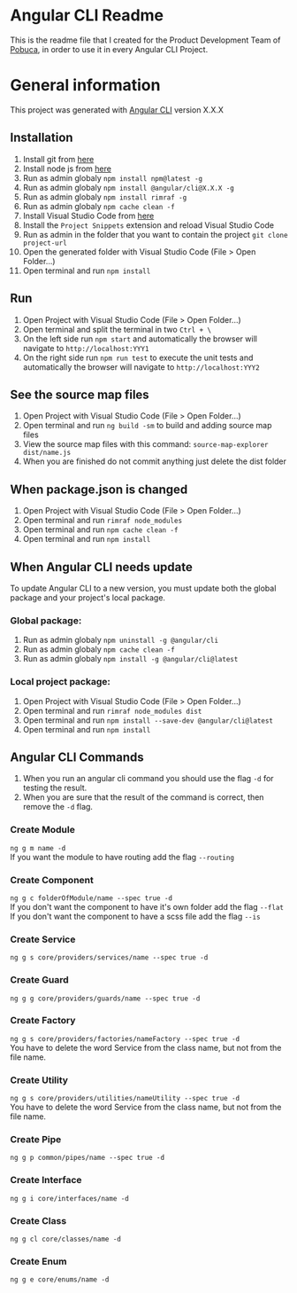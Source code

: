 # Angular CLI Readme
This is the readme file that I created for the Product Development Team of [Pobuca](https://pobuca.com), in order to use it in every Angular CLI Project.


# General information
This project was generated with [Angular CLI](https://github.com/angular/angular-cli) version X.X.X


## Installation
  1. Install git from [here](https://git-scm.com/download/win)
  2. Install node js from [here](https://nodejs.org/en/download)
  3. Run as admin globaly `npm install npm@latest -g`  
  4. Run as admin globaly `npm install @angular/cli@X.X.X -g`  
  5. Run as admin globaly `npm install rimraf -g`  
  6. Run as admin globaly `npm cache clean -f` 
  7. Install Visual Studio Code from [here](https://code.visualstudio.com) 
  8. Install the `Project Snippets` extension and reload Visual Studio Code
  9. Run as admin in the folder that you want to contain the project `git clone project-url`
 10. Open the generated folder with Visual Studio Code (File > Open Folder...)
 11. Open terminal and run `npm install`


## Run
 1. Open Project with Visual Studio Code (File > Open Folder...)
 2. Open terminal and split the terminal in two `Ctrl + \`
 3. On the left side run `npm start` and automatically the browser will navigate to `http://localhost:YYY1`
 4. On the right side run `npm run test` to execute the unit tests and automatically the browser will navigate to `http://localhost:YYY2`


## See the source map files
 1. Open Project with Visual Studio Code (File > Open Folder...)
 2. Open terminal and run `ng build -sm` to build and adding source map files
 3. View the source map files with this command: `source-map-explorer dist/name.js`
 4. When you are finished do not commit anything just delete the dist folder


## When package.json is changed
 1. Open Project with Visual Studio Code (File > Open Folder...)
 2. Open terminal and run `rimraf node_modules`  
 3. Open terminal and run `npm cache clean -f`  
 4. Open terminal and run `npm install`  


## When Angular CLI needs update
To update Angular CLI to a new version, you must update both the global package and your project's local package.  

### Global package:  
 1. Run as admin globaly `npm uninstall -g @angular/cli`  
 2. Run as admin globaly `npm cache clean -f`  
 3. Run as admin globaly `npm install -g @angular/cli@latest`  

### Local project package:  
 1. Open Project with Visual Studio Code (File > Open Folder...)
 2. Open terminal and run `rimraf node_modules dist`    
 3. Open terminal and run `npm install --save-dev @angular/cli@latest`  
 4. Open terminal and run `npm install`  


## Angular CLI Commands
 1. When you run an angular cli command you should use the flag `-d` for testing the result.  
 2. When you are sure that the result of the command is correct, then remove the `-d` flag.

### Create Module
`ng g m name -d`  
If you want the module to have routing add the flag `--routing`

### Create Component
`ng g c folderOfModule/name --spec true -d`  
If you don't want the component to have it's own folder add the flag `--flat`   
If you don't want the component to have a scss file add the flag `--is`  

### Create Service
`ng g s core/providers/services/name --spec true -d`  

### Create Guard
`ng g g core/providers/guards/name --spec true -d`  

### Create Factory
`ng g s core/providers/factories/nameFactory --spec true -d`  
You have to delete the word Service from the class name, but not from the file name.

### Create Utility
`ng g s core/providers/utilities/nameUtility --spec true -d`  
You have to delete the word Service from the class name, but not from the file name.

### Create Pipe
`ng g p common/pipes/name --spec true -d`  

### Create Interface
`ng g i core/interfaces/name -d`  

### Create Class
`ng g cl core/classes/name -d`  

### Create Enum
`ng g e core/enums/name -d`  
